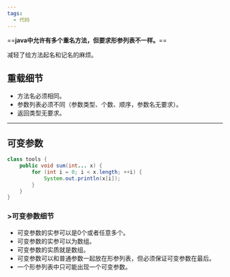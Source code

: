 ```yaml
---
tags:
  - 代码
---
```

==**java中允许有多个重名方法，但要求形参列表不一样。**==

减轻了给方法起名和记名的麻烦。

## 重载细节

- 方法名必须相同。
- 参数列表必须不同（参数类型、个数、顺序，参数名无要求）。
- 返回类型无要求。


---
## 可变参数

```java
class tools {
    public void sum(int... x) {
        for (int i = 0; i < x.length; ++i) {
            System.out.println(x[i]);
        }
    }
}
```


### >可变参数细节

- 可变参数的实参可以是0个或者任意多个。
- 可变参数的实参可以为数组。
- 可变参数的实质就是数组。
- 可变参数可以和普通参数一起放在形参列表，但必须保证可变参数在最后。
- 一个形参列表中只可能出现一个可变参数。